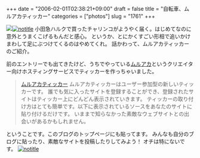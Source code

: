+++
date = "2006-02-01T02:38:21+09:00"
draft = false
title = "自転車、ムルアカティッカー"
categories = ["photos"]
slug = "1761"
+++

<img src="http://hbkr.org/images/dailyicons/photo.gif" class="thumb-img"><a href="http://www.flickr.com/photos/h-b-k-r/92852489/" target="_blank"><img src="http://static.flickr.com/16/92852489_2d47427ad2.jpg" class="photoen" alt="notitle"  /></a>
小田急ハルクで買ったチャリンコがようやく届く。はじめてなのに意外とうまくこげるもんだと感心。
というか、とにかくすごい形相で追いかけまわして足にぶつけてくるのはやめてくれ。
話かわって、ムルアカティッカーのご紹介。

<!--more-->
前のエントリーでも出てきたけど、うちでやっている<a href="http://heteml.jp" target="_blank">ムルアカ</a>というクリエイター向けホスティングサービスでティッカーを作っちゃいました。
<blockquote><a href="http://heteml.jp/service/ticker/" target="_blank">ムルアカティッカー</a>
ムルアカティッカーはユーザー参加型の新しいティッカーです。
誰でも気に入ったサイトを登録することができ、登録されたサイトはティッカー上にどんどん表示されていきます。
ティッカーの取り付け方はとても簡単です。以下に表示されているソースをあなたのサイトに貼り付けるだけです。
いままで知らなかった素敵なウェブサイトとの出会いがあるかもしれません。</blockquote>
ということです。このブログのトップページにも貼ってます。
みんなも自分のブログに貼ったり、素敵なサイトを投稿したりしてみよう！
オチは特にないです。
<a href="http://www.flickr.com/photos/h-b-k-r/92852490/" target="_blank"><img src="http://static.flickr.com/22/92852490_82767775cc.jpg" class="photoen" alt="notitle"  /></a>
